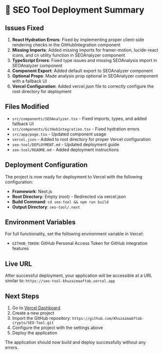 # 🚀 SEO Tool Deployment Summary

## Issues Fixed

1. **React Hydration Errors**: Fixed by implementing proper client-side rendering checks in the GitHubIntegration component
2. **Missing Imports**: Added missing imports for framer-motion, lucide-react icons, and cn utility function in SEOAnalyzer component
3. **TypeScript Errors**: Fixed type issues and missing SEOAnalysis import in SEOAnalyzer component
4. **Component Export**: Added default export to SEOAnalyzer component
5. **Optional Props**: Made analysis prop optional in SEOAnalyzer component with a fallback UI
6. **Vercel Configuration**: Added vercel.json file to correctly configure the root directory for deployment

## Files Modified

- `src/components/SEOAnalyzer.tsx` - Fixed imports, types, and added fallback UI
- `src/components/GitHubIntegration.tsx` - Fixed hydration errors
- `src/app/page.tsx` - Updated component usage
- `vercel.json` - Added to root directory for proper Vercel configuration
- `seo-tool/DEPLOYMENT.md` - Updated deployment guide
- `seo-tool/README.md` - Added deployment instructions

## Deployment Configuration

The project is now ready for deployment to Vercel with the following configuration:

- **Framework**: Next.js
- **Root Directory**: Empty (root) - Redirected via vercel.json
- **Build Command**: `cd seo-tool && npm run build`
- **Output Directory**: `seo-tool/.next`

## Environment Variables

For full functionality, set the following environment variable in Vercel:

- `GITHUB_TOKEN`: GitHub Personal Access Token for GitHub integration features

## Live URL

After successful deployment, your application will be accessible at a URL similar to:
`https://seo-tool-khuzaimaaftab.vercel.app`

## Next Steps

1. Go to [Vercel Dashboard](https://vercel.com/dashboard)
2. Create a new project
3. Import the GitHub repository: `https://github.com/KhuzaimaAftab-crypto/SEO-Tool.git`
4. Configure the project with the settings above
5. Deploy the application

The application should now build and deploy successfully without any errors.